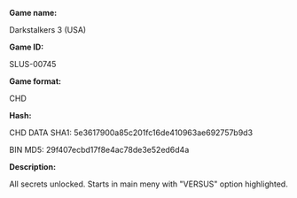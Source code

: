 **Game name:**

Darkstalkers 3 (USA)

**Game ID:**

SLUS-00745

**Game format:**

CHD

**Hash:**

CHD DATA SHA1: 5e3617900a85c201fc16de410963ae692757b9d3

BIN MD5: 29f407ecbd17f8e4ac78de3e52ed6d4a

**Description:**

All secrets unlocked. Starts in main meny with "VERSUS" option highlighted.